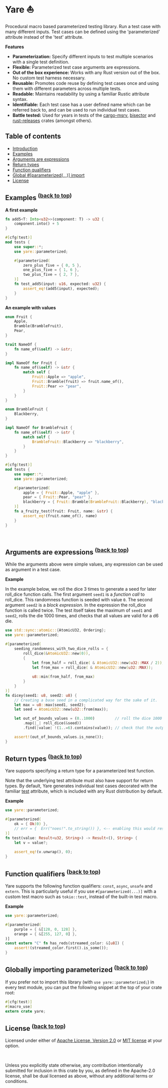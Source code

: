 # Yare ⛵

Procedural macro based parameterized testing library. Run a test case with many different inputs.
Test cases can be defined using the 'parameterized' attribute instead of the 'test' attribute.

**Features**
- **Parameterization:** Specify different inputs to test multiple scenarios with a single test definition.
- **Flexible:** Parameterized test case arguments are expressions.
- **Out of the box experience:** Works with any Rust version out of the box. No custom test harness necessary.
- **Reusable:** Promotes code reuse by defining test cases once and using them with different parameters across multiple tests.
- **Readable:** Maintains readability by using a familiar Rustic attribute syntax.
- **Identifiable:** Each test case has a user defined name which can be referred back to, and can be used to run individual test cases. 
- **Battle tested:** Used for years in tests of the [cargo-msrv](https://crates.io/crates/cargo-msrv), [bisector](https://crates.io/crates/bisector) and [rust-releases](https://crates.io/crates/rust-releases) crates (amongst others).

## Table of contents

* [Introduction](#yare-)
* [Examples](#examples-back-to-top)
* [Arguments are expressions](#arguments-are-expressions-back-to-top)
* [Return types](#return-types-back-to-top)
* [Function qualifiers](#function-qualifiers-back-to-top)
* [Global #[parameterized(,,,)] import](#globally-importing-parameterized-back-to-top)
* [License](#license-back-to-top)

## Examples <sup>(<a href="#yare-">back to top</a>)</sup>


**A first example**

```rust
fn add5<T: Into<u32>>(component: T) -> u32 {
    component.into() + 5
}

#[cfg(test)]
mod tests {
    use super::*;
    use yare::parameterized;

    #[parameterized(
        zero_plus_five = { 0, 5 },
        one_plus_five = { 1, 6 },
        two_plus_five = { 2, 7 },
    )]
    fn test_add5(input: u16, expected: u32) {
        assert_eq!(add5(input), expected);
    }
}
```

**An example with values**

```rust
enum Fruit {
    Apple,
    Bramble(BrambleFruit),
    Pear,
}

trait NameOf {
    fn name_of(&self) -> &str;
}

impl NameOf for Fruit {
    fn name_of(&self) -> &str {
        match self {
            Fruit::Apple => "apple",
            Fruit::Bramble(fruit) => fruit.name_of(),
            Fruit::Pear => "pear",
        }
    }
}

enum BrambleFruit {
    Blackberry,
}

impl NameOf for BrambleFruit {
    fn name_of(&self) -> &str {
        match self {
            BrambleFruit::Blackberry => "blackberry",
        }
    }
}

#[cfg(test)]
mod tests {
    use super::*;
    use yare::parameterized;

    #[parameterized(
        apple = { Fruit::Apple, "apple" },
        pear = { Fruit::Pear, "pear" },
        blackberry = { Fruit::Bramble(BrambleFruit::Blackberry), "blackberry" },
    )]
    fn a_fruity_test(fruit: Fruit, name: &str) {
        assert_eq!(fruit.name_of(), name)
    }
}
```

<br>

## Arguments are expressions <sup>(<a href="#yare-">back to top</a>)</sup>

While the arguments above were simple values, any expression can be used as argument in a test case.

**Example**

In the example below, we roll the dice 3 times to generate a seed for later roll_dice function calls.
The first argument `seed1` is a _function call_ to roll_dice. This randomness function is seeded with value `0`.
The second argument `seed2` is a _block expression_. In the expression the roll_dice function is called twice.
The test itself takes the maximum of `seed1` and `seed2`, rolls the die 1000 times, and checks that all values
are valid for a d6 die.

```rust
use std::sync::atomic::{AtomicU32, Ordering};
use yare::parameterized;

#[parameterized(
    seeding_randomness_with_two_dice_rolls = { 
        roll_dice(&AtomicU32::new(0)),                                      // <- This is an expression (a function call)
        {                                                                   // <- This is also an expression (a block expression)
            let from_half = roll_dice( & AtomicU32::new(u32::MAX / 2));
            let from_max = roll_dice( & AtomicU32::new(u32::MAX));
            
            u8::min(from_half, from_max)
        }
    }
)]
fn dicey(seed1: u8, seed2: u8) {
    // Creating a base seed in a complicated way for the sake of it.
    let max = u8::max(seed1, seed2);
    let seed = AtomicU32::new(u32::from(max));

    let out_of_bounds_values = (0..1000)         // roll the dice 1000 times
        .map(|_| roll_dice(&seed))
        .find(|value| !(1..=6).contains(value)); // check that the outputs of the dice are just 1, 2, 3, 4, 5 or 6. 

    assert!(out_of_bounds_values.is_none());
}
```

## Return types <sup>(<a href="#yare-">back to top</a>)</sup>

Yare supports specifying a return type for a parameterized test function.

Note that the underlying test attribute must also have support for return types.
By default, Yare generates individual test cases decorated with the familiar [test](https://doc.rust-lang.org/reference/attributes/testing.html#the-test-attribute)
attribute, which is included with any Rust distribution by default.

**Example**

```rust
use yare::parameterized;

#[parameterized(
    ok = { Ok(0) },
    // err = {  Err("noes!".to_string()) }, <-- enabling this would result in a failed test, since the error code will not be an `ErrorCode::Success`. See the `Termination` trait for more.
)]
fn test(value: Result<u32, String>) -> Result<(), String> {
    let v = value?;
    
    assert_eq!(v.unwrap(), 0);
}

```

## Function qualifiers <sup>(<a href="#yare-">back to top</a>)</sup>

Yare supports the following function qualifiers: `const`, `async`, `unsafe` and `extern`.
This is particularly useful if you use `#[parameterized(...)]` with a custom test macro such as `tokio::test`, instead
of the built-in test macro.

**Example**

```rust
use yare::parameterized;

#[parameterized(
    purple = { &[128, 0, 128] },
    orange = { &[255, 127, 0] },
)]
const extern "C" fn has_reds(streamed_color: &[u8]) {
    assert!(streamed_color.first().is_some());
}
```

## Globally importing parameterized <sup>(<a href="#yare-">back to top</a>)</sup>

If you prefer not to import this library (with `use yare::parameterized;`) in every test module, you can put
the following snippet at the top of your crate root:

```rust
#[cfg(test)]
#[macro_use]
extern crate yare;
```

## License <sup>(<a href="#yare-">back to top</a>)</sup>

Licensed under either of <a href="LICENSE-APACHE">Apache License, Version
2.0</a> or <a href="LICENSE-MIT">MIT license</a> at your option.

<br>

Unless you explicitly state otherwise, any contribution intentionally submitted
for inclusion in this crate by you, as defined in the Apache-2.0 license, shall
be dual licensed as above, without any additional terms or conditions.
